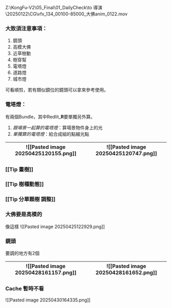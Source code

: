Z:\KongFu-V2\05_Final\01_DailyCheck\to 導演\20250122\CG\vfx_134_00100-85000_大佛anim_0122.mov

### 大致須注意事項：
1. 鏡頭
2. 高模大佛
3. 近草樹動
4. 樹穿幫
5. 電塔燈
6. 道路燈
7. 城市燈

可看順剪，若有類似鏡位的鏡頭可以拿來參考使用。

### 電塔燈：
有兩個Bundle，其中Redlit_**R**要單獨另外算。
1. *跟場景一起算的電塔燈*：算場景物件身上的光
2. *單獨算的電塔燈*：給合成組的點綴光點

| ![[Pasted image 20250425120155.png]] | ![[Pasted image 20250425120747.png]] |
| ------------------------------------ | ------------------------------------ |

### [[Tip 畫樹]]
### [[Tip 樹種動態]]

### [[Tip 分單顆樹 調整]]

### 大佛要是高模的
像這樣
![[Pasted image 20250425122929.png]]


### 鏡頭
要調的地方有2個

| ![[Pasted image 20250428161157.png]] | ![[Pasted image 20250428161652.png]] |
| ------------------------------------ | ------------------------------------ |

### Cache 暫時不看
![[Pasted image 20250430164335.png]]